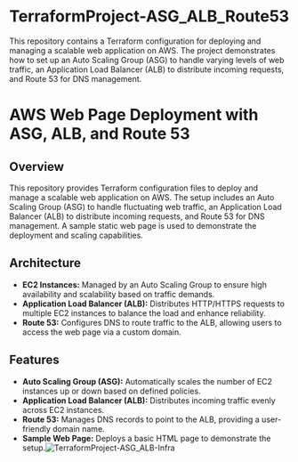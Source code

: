 # TerraformProject-ASG_ALB_Route53
This repository contains a Terraform configuration for deploying and managing a scalable web application on AWS. The project demonstrates how to set up an Auto Scaling Group (ASG) to handle varying levels of web traffic, an Application Load Balancer (ALB) to distribute incoming requests, and Route 53 for DNS management.

# AWS Web Page Deployment with ASG, ALB, and Route 53

## Overview

This repository provides Terraform configuration files to deploy and manage a scalable web application on AWS. The setup includes an Auto Scaling Group (ASG) to handle fluctuating web traffic, an Application Load Balancer (ALB) to distribute incoming requests, and Route 53 for DNS management. A sample static web page is used to demonstrate the deployment and scaling capabilities.

## Architecture

- **EC2 Instances:** Managed by an Auto Scaling Group to ensure high availability and scalability based on traffic demands.
- **Application Load Balancer (ALB):** Distributes HTTP/HTTPS requests to multiple EC2 instances to balance the load and enhance reliability.
- **Route 53:** Configures DNS to route traffic to the ALB, allowing users to access the web page via a custom domain.

## Features

- **Auto Scaling Group (ASG):** Automatically scales the number of EC2 instances up or down based on defined policies.
- **Application Load Balancer (ALB):** Distributes incoming traffic evenly across EC2 instances.
- **Route 53:** Manages DNS records to point to the ALB, providing a user-friendly domain name.
- **Sample Web Page:** Deploys a basic HTML page to demonstrate the setup.![TerraformProject-ASG_ALB-Infra](https://github.com/user-attachments/assets/fe7bbd61-85ed-4370-8864-8fc561a8b2c7)
